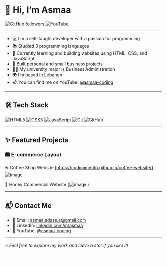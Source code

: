 # 👋 Hi, I’m Asmaa

[![GitHub followers](https://img.shields.io/github/followers/asmaa-coding?label=Follow&style=social)](https://github.com/asmaa-coding)
[![YouTube](https://img.shields.io/badge/YouTube-asmaa--coding-red?style=flat&logo=youtube)](https://www.youtube.com/@asmaa-coding)

---

- 💻 I’m a self-taught developer with a passion for programming
- 📚 Studied 3 programming languages
- 🌱 Currently learning and building websites using HTML, CSS, and JavaScript
- 🚀 Built personal and small business projects
- 👩‍🎓 My university major is Business Administration
- 🌍 I’m based in Lebanon
- 📫 You can find me on YouTube: [@asmaa-coding](https://www.youtube.com/@asmaa-coding)

---

## 🛠️ Tech Stack
![HTML5](https://img.shields.io/badge/HTML5-E34F26?style=flat&logo=html5&logoColor=white)
![CSS3](https://img.shields.io/badge/CSS3-1572B6?style=flat&logo=css3&logoColor=white)
![JavaScript](https://img.shields.io/badge/JavaScript-F7DF1E?style=flat&logo=javascript&logoColor=black)
![Git](https://img.shields.io/badge/Git-F05032?style=flat&logo=git&logoColor=white)
![GitHub](https://img.shields.io/badge/GitHub-181717?style=flat&logo=github&logoColor=white)

---

## ✨ Featured Projects

### 🛍️ E-commerce Layout
☕ Coffee Shop Website [https://codingmento.github.io/coffee-website/]
![image](https://github.com/user-attachments/assets/bd5e03d2-5233-41c2-8878-7640c2758cb4)


 🍯 Honey Commercial Website
(![image](https://github.com/user-attachments/assets/c0690507-406f-4134-b32c-b17b72c3395a)
)


---

## 📬 Contact Me

- 📧 Email: asmaa.adass.a@gmail.com 
- 💼 LinkedIn: [linkedin.com/in/asmaa](#) 
- 🧠 YouTube: [@asmaa-coding](https://www.youtube.com/@asmaa-coding)

---

⭐ *Feel free to explore my work and leave a star if you like it!*
```

---
